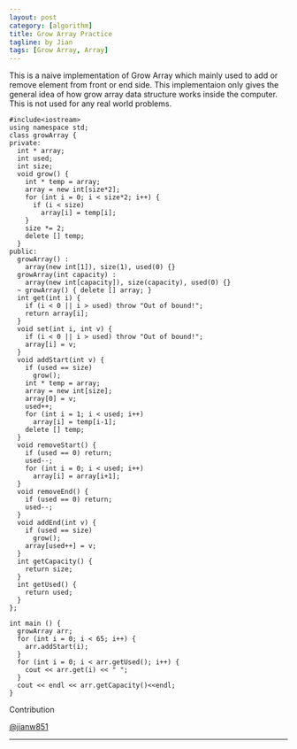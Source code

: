 ```yaml
---
layout: post
category: [algorithm]
title: Grow Array Practice 
tagline: by Jian
tags: [Grow Array, Array]
---
```


This is a naive implementation of Grow Array which mainly used to add or remove element from front or end side. This implementaion only gives the general idea of how grow array data structure works inside the computer. This is not used for any real world problems.
<!--more-->

```
#include<iostream>
using namespace std;
class growArray {
private:
  int * array;
  int used;
  int size;
  void grow() {
    int * temp = array;
    array = new int[size*2];
    for (int i = 0; i < size*2; i++) {
      if (i < size)
        array[i] = temp[i];
    }
    size *= 2;
    delete [] temp;
  }
public:
  growArray() :
    array(new int[1]), size(1), used(0) {}
  growArray(int capacity) :
    array(new int[capacity]), size(capacity), used(0) {}
  ~ growArray() { delete [] array; }
  int get(int i) {
    if (i < 0 || i > used) throw "Out of bound!";
    return array[i];
  }
  void set(int i, int v) {
    if (i < 0 || i > used) throw "Out of bound!";
    array[i] = v;
  }
  void addStart(int v) {
    if (used == size)
      grow();
    int * temp = array;
    array = new int[size];
    array[0] = v;
    used++;
    for (int i = 1; i < used; i++)
      array[i] = temp[i-1];
    delete [] temp;
  }
  void removeStart() {
    if (used == 0) return;
    used--;
    for (int i = 0; i < used; i++)
      array[i] = array[i+1];
  }
  void removeEnd() {
    if (used == 0) return;
    used--;
  }
  void addEnd(int v) {
    if (used == size)
      grow();
    array[used++] = v;
  }
  int getCapacity() {
    return size;
  }
  int getUsed() {
    return used;
  }
};

int main () {
  growArray arr;
  for (int i = 0; i < 65; i++) {
    arr.addStart(i);
  }
  for (int i = 0; i < arr.getUsed(); i++) {
    cout << arr.get(i) << " ";
  }
  cout << endl << arr.getCapacity()<<endl;
}

```

 Contribution

 [@jianw851](http://jianwang.info/)


---
